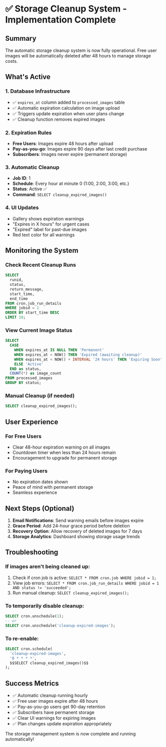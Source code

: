 # ✅ Storage Cleanup System - Implementation Complete

## Summary

The automatic storage cleanup system is now fully operational. Free user images will be automatically deleted after 48 hours to manage storage costs.

## What's Active

### 1. Database Infrastructure

- ✅ `expires_at` column added to `processed_images` table
- ✅ Automatic expiration calculation on image upload
- ✅ Triggers update expiration when user plans change
- ✅ Cleanup function removes expired images

### 2. Expiration Rules

- **Free Users**: Images expire 48 hours after upload
- **Pay-as-you-go**: Images expire 90 days after last credit purchase
- **Subscribers**: Images never expire (permanent storage)

### 3. Automatic Cleanup

- **Job ID**: 1
- **Schedule**: Every hour at minute 0 (1:00, 2:00, 3:00, etc.)
- **Status**: Active ✅
- **Command**: `SELECT cleanup_expired_images()`

### 4. UI Updates

- Gallery shows expiration warnings
- "Expires in X hours" for urgent cases
- "Expired" label for past-due images
- Red text color for all warnings

## Monitoring the System

### Check Recent Cleanup Runs

```sql
SELECT
  runid,
  status,
  return_message,
  start_time,
  end_time
FROM cron.job_run_details
WHERE jobid = 1
ORDER BY start_time DESC
LIMIT 10;
```

### View Current Image Status

```sql
SELECT
  CASE
    WHEN expires_at IS NULL THEN 'Permanent'
    WHEN expires_at < NOW() THEN 'Expired (awaiting cleanup)'
    WHEN expires_at < NOW() + INTERVAL '24 hours' THEN 'Expiring Soon'
    ELSE 'Active'
  END as status,
  COUNT(*) as image_count
FROM processed_images
GROUP BY status;
```

### Manual Cleanup (if needed)

```sql
SELECT cleanup_expired_images();
```

## User Experience

### For Free Users

- Clear 48-hour expiration warning on all images
- Countdown timer when less than 24 hours remain
- Encouragement to upgrade for permanent storage

### For Paying Users

- No expiration dates shown
- Peace of mind with permanent storage
- Seamless experience

## Next Steps (Optional)

1. **Email Notifications**: Send warning emails before images expire
2. **Grace Period**: Add 24-hour grace period before deletion
3. **Recovery Option**: Allow recovery of deleted images for 7 days
4. **Storage Analytics**: Dashboard showing storage usage trends

## Troubleshooting

### If images aren't being cleaned up:

1. Check if cron job is active: `SELECT * FROM cron.job WHERE jobid = 1;`
2. View job errors: `SELECT * FROM cron.job_run_details WHERE jobid = 1 AND status != 'succeeded';`
3. Run manual cleanup: `SELECT cleanup_expired_images();`

### To temporarily disable cleanup:

```sql
SELECT cron.unschedule(1);
-- or
SELECT cron.unschedule('cleanup-expired-images');
```

### To re-enable:

```sql
SELECT cron.schedule(
  'cleanup-expired-images',
  '0 * * * *',
  $$SELECT cleanup_expired_images()$$
);
```

## Success Metrics

- ✅ Automatic cleanup running hourly
- ✅ Free user images expire after 48 hours
- ✅ Pay-as-you-go users get 90-day retention
- ✅ Subscribers have permanent storage
- ✅ Clear UI warnings for expiring images
- ✅ Plan changes update expiration appropriately

The storage management system is now complete and running automatically!
